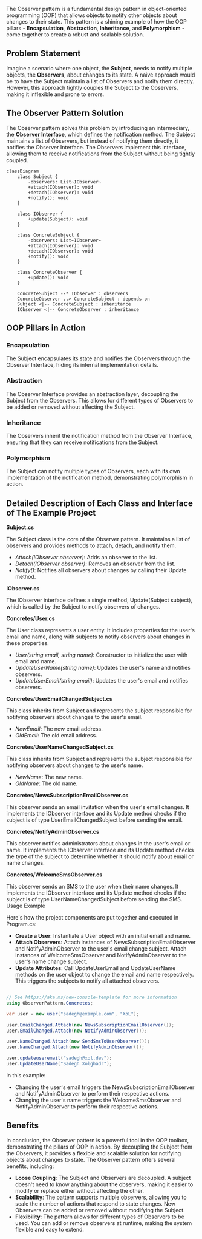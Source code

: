
The Observer pattern is a fundamental design pattern in object-oriented programming (OOP) that allows objects to notify other objects about changes to their state. This pattern is a shining example of how the OOP pillars - **Encapsulation**, **Abstraction**, **Inheritance**, and **Polymorphism** - come together to create a robust and scalable solution.
## **Problem Statement**
Imagine a scenario where one object, the **Subject**, needs to notify multiple objects, the **Observers**, about changes to its state. A naive approach would be to have the Subject maintain a list of Observers and notify them directly. However, this approach tightly couples the Subject to the Observers, making it inflexible and prone to errors.

## **The Observer Pattern Solution**
The Observer pattern solves this problem by introducing an intermediary, the **Observer Interface**, which defines the notification method. The Subject maintains a list of Observers, but instead of notifying them directly, it notifies the Observer Interface. The Observers implement this interface, allowing them to receive notifications from the Subject without being tightly coupled.

```mermaid
classDiagram
    class Subject {
        -observers: List~IObserver~
        +attach(IObserver): void
        +detach(IObserver): void
        +notify(): void
    }

    class IObserver {
        +update(Subject): void
    }

    class ConcreteSubject {
        -observers: List~IObserver~
        +attach(IObserver): void
        +detach(IObserver): void
        +notify(): void
    }

    class ConcreteObserver {
        +update(): void
    }

    ConcreteSubject --* IObserver : observers
    ConcreteObserver ..> ConcreteSubject : depends on
    Subject <|-- ConcreteSubject : inheritance
    IObserver <|-- ConcreteObserver : inheritance
```
## **OOP Pillars in Action**

### Encapsulation

The Subject encapsulates its state and notifies the Observers through the Observer Interface, hiding its internal implementation details.

### Abstraction

The Observer Interface provides an abstraction layer, decoupling the Subject from the Observers. This allows for different types of Observers to be added or removed without affecting the Subject.

### Inheritance

The Observers inherit the notification method from the Observer Interface, ensuring that they can receive notifications from the Subject.

### Polymorphism

The Subject can notify multiple types of Observers, each with its own implementation of the notification method, demonstrating polymorphism in action.

 
## Detailed Description of Each Class and Interface of The Example Project
**Subject.cs**

The Subject class is the core of the Observer pattern. It maintains a list of observers and provides methods to attach, detach, and notify them.

-    *Attach(IObserver observer)*: Adds an observer to the list.
-    *Detach(IObserver observer)*: Removes an observer from the list.
-    *Notify()*: Notifies all observers about changes by calling their Update method.

**IObserver.cs**

The IObserver interface defines a single method, Update(Subject subject), which is called by the Subject to notify observers of changes.

**Concretes/User.cs**

The User class represents a user entity. It includes properties for the user's email and name, along with subjects to notify observers about changes in these properties.

 -   *User(string email, string name)*: Constructor to initialize the user with email and name.
 -   *UpdateUserName(string name)*: Updates the user's name and notifies observers.
 -   *UpdateUserEmail(string email)*: Updates the user's email and notifies observers.

**Concretes/UserEmailChangedSubject.cs**

This class inherits from Subject and represents the subject responsible for notifying observers about changes to the user's email.

-    *NewEmail*: The new email address.
-    *OldEmail*: The old email address.

**Concretes/UserNameChangedSubject.cs**

This class inherits from Subject and represents the subject responsible for notifying observers about changes to the user's name.

-    *NewName*: The new name.
-    *OldName*: The old name.

**Concretes/NewsSubscriptionEmailObserver.cs**

This observer sends an email invitation when the user's email changes. It implements the IObserver interface and its Update method checks if the subject is of type UserEmailChangedSubject before sending the email.

**Concretes/NotifyAdminObserver.cs**

This observer notifies administrators about changes in the user's email or name. It implements the IObserver interface and its Update method checks the type of the subject to determine whether it should notify about email or name changes.

**Concretes/WelcomeSmsObserver.cs**

This observer sends an SMS to the user when their name changes. It implements the IObserver interface and its Update method checks if the subject is of type UserNameChangedSubject before sending the SMS.
Usage Example

Here's how the project components are put together and executed in Program.cs:

-    **Create a User**: Instantiate a User object with an initial email and name.
-    **Attach Observers**: Attach instances of NewsSubscriptionEmailObserver and NotifyAdminObserver to the user's email change subject. Attach instances of WelcomeSmsObserver and NotifyAdminObserver to the user's name change subject.
-    **Update Attributes**: Call UpdateUserEmail and UpdateUserName methods on the user object to change the email and name respectively. This triggers the subjects to notify all attached observers.

```csharp

// See https://aka.ms/new-console-template for more information
using ObserverPattern.Concretes;

var user = new user("sadegh@example.com", "XoL");

user.EmailChanged.Attach(new NewsSubscriptionEmailObserver());
user.EmailChanged.Attach(new NotifyAdminObserver());

user.NameChanged.Attach(new SendSmsToUserObserver());
user.NameChanged.Attach(new NotifyAdminObserver());

user.updateuseremail("sadegh@xol.dev");
user.UpdateUserName("Sadegh Xolghadr");
```
In this example:

-    Changing the user's email triggers the NewsSubscriptionEmailObserver and NotifyAdminObserver to perform their respective actions.
-    Changing the user's name triggers the WelcomeSmsObserver and NotifyAdminObserver to perform their respective actions.

## **Benefits**
In conclusion, the Observer pattern is a powerful tool in the OOP toolbox, demonstrating the pillars of OOP in action. By decoupling the Subject from the Observers, it provides a flexible and scalable solution for notifying objects about changes to state.
The Observer pattern offers several benefits, including:

-   **Loose Coupling**: The Subject and Observers are decoupled. A subject doesn't need to know anything about the observers, making it easier to modify or replace either without affecting the other.
-   **Scalability**: The pattern supports multiple observers, allowing you to scale the number of actions that respond to state changes. New Observers can be added or removed without modifying the Subject.
-   **Flexibility**: The pattern allows for different types of Observers to be used. You can add or remove observers at runtime, making the system flexible and easy to extend.
